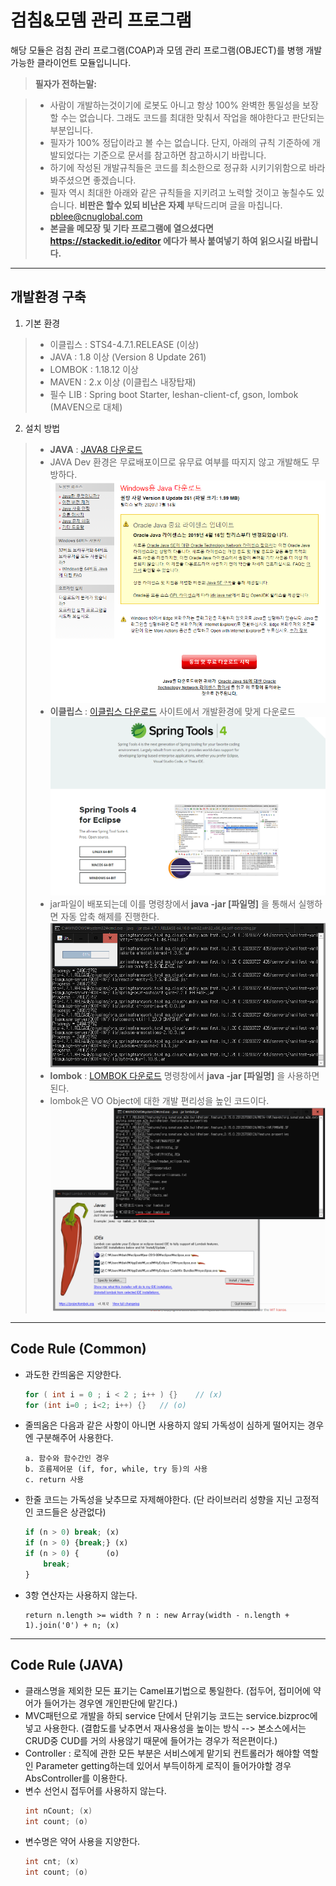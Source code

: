 검침&모뎀 관리 프로그램
======================
해당 모듈은 검침 관리 프로그램(COAP)과 모뎀 관리 프로그램(OBJECT)를 병행 개발 가능한 클라이언트 모듈입니니다.

> **필자가 전하는말:**

>- 사람이 개발하는것이기에 로봇도 아니고 항상 100% 완벽한 통일성을 보장할 수는 없습니다. 그래도 코드를 최대한 맞춰서 작업을 해야한다고 판단되는 부분입니다.
>- 필자가 100% 정답이라고 볼 수는 없습니다. 단지, 아래의 규칙 기준하에 개발되었다는 기준으로 문서를 참고하면 참고하시기 바랍니다.
>- 하기에 작성된 개발규칙들은 코드를 최소한으로 정규화 시키기위함으로 바라봐주셨으면 좋겠습니다.
>- 필자 역시 최대한 아래와 같은 규칙들을 지키려고 노력할 것이고 놓칠수도 있습니다. **비판은 할수 있되 비난은 자제** 부탁드리며 글을 마칩니다.   pblee@cnuglobal.com
>- **본글을 메모장 및 기타 프로그램에 열으셨다면 https://stackedit.io/editor 에다가 복사 붙여넣기 하여 읽으시길 바랍니다.**
---

## 개발환경 구축
1. 기본 환경
>- 이클립스 : STS4-4.7.1.RELEASE (이상)
>- JAVA : 1.8 이상 (Version 8 Update 261)
>- LOMBOK : 1.18.12 이상
>- MAVEN : 2.x 이상 (이클립스 내장탑재)
>- 필수 LIB : Spring boot Starter, leshan-client-cf, gson, lombok (MAVEN으로 대체)
2. 설치 방법
>- **JAVA** : [JAVA8 다운로드](https://www.java.com/ko/download/win10.jsp)
>- JAVA Dev 환경은 무료배포이므로 유무료 여부를 따지지 않고 개발해도 무방하다.
![JAVA다운로드 사이트](./docs/image/JAVA8.png)
>- **이클립스** : [이클립스 다운로드](https://spring.io/tools#main) 사이트에서 개발환경에 맞게 다운로드
![STS다운로드 사이트](./docs/image/STS4.png)
>- jar파일이 배포되는데 이를 명령창에서 **java -jar [파일명]** 을 통해서 실행하면 자동 압축 해제를 진행한다.
![STS압축 해제](./docs/image/STS4_UNPACK.png)
>- **lombok** : [LOMBOK 다운로드](https://projectlombok.org/download) 명령창에서 **java -jar [파일명]** 을 사용하면된다.
>- lombok은 VO Object에 대한 개발 편리성을 높인 코드이다.
![LOMBOK설치 화면](./docs/image/LOMBOK.png)

---

## Code Rule (Common)
- 과도한 칸띄움은 지양한다.
  ```java
  for ( int i = 0 ; i < 2 ; i++ ) {}	// (x)
  for (int i=0 ; i<2; i++) {}	// (o)
  ```
- 줄띄움은 다음과 같은 사항이 아니면 사용하지 않되 가독성이 심하게 떨어지는 경우엔 구분해주어 사용한다.
  ```
  a. 함수와 함수간인 경우
  b. 흐름제어문 (if, for, while, try 등)의 사용
  c. return 사용
  ```
- 한줄 코드는 가독성을 낮추므로 자제해야한다. (단 라이브러리 성향을 지닌 고정적인 코드들은 상관없다)
  ```javascript
  if (n > 0) break; (x)
  if (n > 0) {break;} (x)
  if (n > 0) {      (o)
      break;	  
  }
  ```
- 3항 연산자는 사용하지 않는다.
  ```
  return n.length >= width ? n : new Array(width - n.length + 1).join('0') + n; (x)
  ```
	
---

## Code Rule (JAVA)
- 클래스명을 제외한 모든 표기는 Camel표기법으로 통일한다. (접두어, 접미어에 약어가 들어가는 경우엔 개인판단에 맡긴다.)
- MVC패턴으로 개발을 하되 service 단에서 단위기능 코드는 service.bizproc에 넣고 사용한다. (결합도를 낮추면서 재사용성을 높이는 방식 --> 본소스에서는 CRUD중 CUD를 거의 사용않기 때문에 들어가는 경우가 적은편이다.)
- Controller : 로직에 관한 모든 부분은 서비스에게 맡기되 컨트롤러가 해야할 역할인 Parameter getting하는데 있어서 부득이하게 로직이 들어가야할 경우 AbsController를 이용한다.
- 변수 선언시 접두어를 사용하지 않는다.
  ```java
  int nCount; (x)
  int count; (o)
  ```
- 변수명은 약어 사용을 지양한다.
  ```java
  int cnt; (x)
  int count; (o)
  ```
